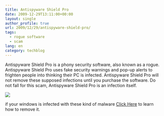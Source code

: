 ```yaml
---
title: Antispyware Shield Pro
date: 2009-12-29T13:11:00+00:00
layout: single
author_profile: true
url: 2009/12/29/antispyware-shield-pro/
tags:
  - rogue software
  - scam
lang: en
category: techblog
---
```

Antispyware Shield Pro is a phony security software, also known as a rogue. Antispyware Shield Pro uses fake security warnings and pop-up alerts to frighten people into thinking their PC is infected. Antispyware Shield Pro will not remove these supposed infections until you purchase the software. Do not fall for this scam, Antispyware Shield Pro is an infection itself.

<div>
</div>

<div>
  <a href="http://3.bp.blogspot.com/_vaUVXcmC3OI/Szn4t-Co3BI/AAAAAAAAAgw/sqyXv8i_PLg/s1600-h/AntiSpywareShieldPro_GUI.jpg" imageanchor="1"><img border="0" src="http://3.bp.blogspot.com/_vaUVXcmC3OI/Szn4t-Co3BI/AAAAAAAAAgw/sqyXv8i_PLg/s640/AntiSpywareShieldPro_GUI.jpg" /></a>
</div>

<div>
</div>

if your windows is infected with these kind of malware [Click Here](http://sites.google.com/site/boelectronic/computer/security/virus-removing) to learn how to remove it.